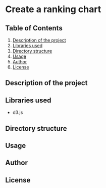 # Create a ranking chart

## Table of Contents
<ol>
   <li><a href="#head1"> Description of the project</a>
   <li><a href="#head2"> Libraries used </a>
   <li><a href="#head3"> Directory structure </a>
   <li><a href="#head4"> Usage </a>
   <li><a href="#head5"> Author </a>
   <li><a href="#head6"> License </a>
</ol>



<h2 id="head1"> Description of the project </h2>


<h2 id="head2"> Libraries used </h2>

<ul>
 <li> d3.js
</ul>

<h2 id="head3"> Directory structure </h2>


<h2 id="head4"> Usage </h2>

<h2 id="head5"> Author </h2>
       
<h2 id="head6"> License </h2>
